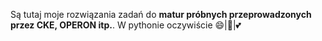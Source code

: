 Są tutaj moje rozwiązania zadań do **matur próbnych przeprowadzonych przez CKE, OPERON itp.**. W pythonie oczywiście 😄|🐍|💕
